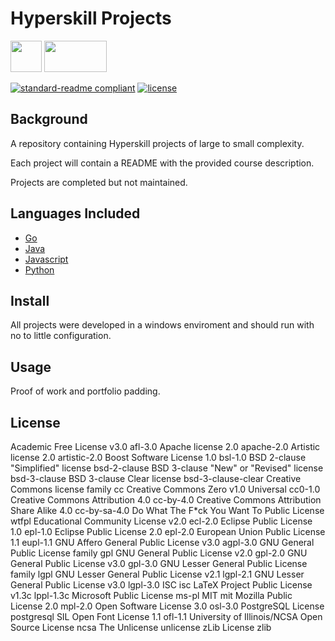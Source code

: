 # Hyperskill Projects

<p>
<img src="https://github.com/sudo-adduser-jordan/personal-assets/blob/facf196447009d909b9d2c831c49c468760318d7/Project/pluginIcon.png" width="50" height="50">
<img src=https://github.com/sudo-adduser-jordan/personal-assets/blob/main/Project/Hyperskill_Logo.svg?sanitize=true" width="100" height="50"> 
<!-- ![banner](https://github.com/sudo-adduser-jordan/personal-assets/blob/facf196447009d909b9d2c831c49c468760318d7/Project/pluginIcon.png) -->
</p>

<!-- ![badge]() -->
<!-- ![badge]() -->

[![standard-readme compliant](https://img.shields.io/badge/readme%20style-standard-brightgreen.svg)](https://github.com/RichardLitt/standard-readme)
[![license](https://img.shields.io/github/license/:user/:repo.svg)](LICENSE)

## Background

A repository containing Hyperskill projects of large to small complexity.

Each project will contain a README with the provided course description.

Projects are completed but not maintained.

## Languages Included

- [Go](https://github.com/sudo-adduser-jordan/Hyperskill-Projects/tree/main/Go%20Projects)
- [Java](https://github.com/sudo-adduser-jordan/Hyperskill-Projects/tree/main/Java%20Projects)
- [Javascript](https://github.com/sudo-adduser-jordan/Hyperskill-Projects/tree/main/Javascript%20Projects)
- [Python](https://github.com/sudo-adduser-jordan/Hyperskill-Projects/tree/main/Python%20Projects)

## Install

All projects were developed in a windows enviroment and should run with no to little configuration.

## Usage

Proof of work and portfolio padding.

## License

Academic Free License v3.0  afl-3.0
Apache license 2.0  apache-2.0
Artistic license 2.0    artistic-2.0
Boost Software License 1.0  bsl-1.0
BSD 2-clause "Simplified" license   bsd-2-clause
BSD 3-clause "New" or "Revised" license bsd-3-clause
BSD 3-clause Clear license  bsd-3-clause-clear
Creative Commons license family cc
Creative Commons Zero v1.0 Universal    cc0-1.0
Creative Commons Attribution 4.0    cc-by-4.0
Creative Commons Attribution Share Alike 4.0    cc-by-sa-4.0
Do What The F*ck You Want To Public License wtfpl
Educational Community License v2.0  ecl-2.0
Eclipse Public License 1.0  epl-1.0
Eclipse Public License 2.0  epl-2.0
European Union Public License 1.1   eupl-1.1
GNU Affero General Public License v3.0  agpl-3.0
GNU General Public License family   gpl
GNU General Public License v2.0 gpl-2.0
GNU General Public License v3.0 gpl-3.0
GNU Lesser General Public License family    lgpl
GNU Lesser General Public License v2.1  lgpl-2.1
GNU Lesser General Public License v3.0  lgpl-3.0
ISC isc
LaTeX Project Public License v1.3c  lppl-1.3c
Microsoft Public License    ms-pl
MIT mit
Mozilla Public License 2.0  mpl-2.0
Open Software License 3.0   osl-3.0
PostgreSQL License  postgresql
SIL Open Font License 1.1   ofl-1.1
University of Illinois/NCSA Open Source License ncsa
The Unlicense   unlicense
zLib License    zlib

